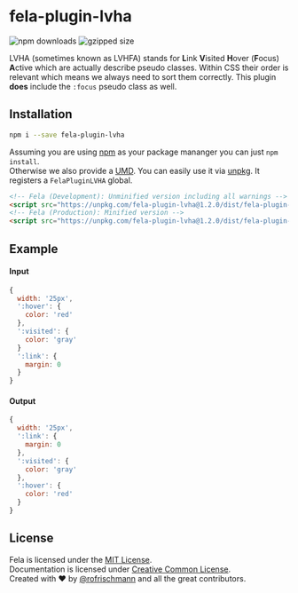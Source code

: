 # fela-plugin-lvha


<img alt="npm downloads" src="https://img.shields.io/npm/dm/fela-plugin-lvha.svg">
<img alt="gzipped size" src="https://img.shields.io/badge/gzipped-0.44kb-brightgreen.svg">

LVHA (sometimes known as LVHFA) stands for **L**ink **V**isited **H**over (**F**ocus) **A**ctive which are actually describe pseudo classes. Within CSS their order is relevant which means we always need to sort them correctly. This plugin **does** include the `:focus` pseudo class as well.

## Installation
```sh
npm i --save fela-plugin-lvha
```
Assuming you are using [npm](https://www.npmjs.com) as your package mananger you can just `npm install`.<br>
Otherwise we also provide a [UMD](https://github.com/umdjs/umd). You can easily use it via [unpkg](https://unpkg.com/). It registers a  `FelaPluginLVHA` global.
```HTML
<!-- Fela (Development): Unminified version including all warnings -->
<script src="https://unpkg.com/fela-plugin-lvha@1.2.0/dist/fela-plugin-lvha.js"></script>
<!-- Fela (Production): Minified version -->
<script src="https://unpkg.com/fela-plugin-lvha@1.2.0/dist/fela-plugin-lvha.min.js"></script>
```

## Example
#### Input
```javascript
{
  width: '25px',
  ':hover': {
    color: 'red'
  },
  ':visited': {
    color: 'gray'
  }
  ':link': {
    margin: 0
  }
}
```
#### Output
```javascript
{
  width: '25px',
  ':link': {
    margin: 0
  },
  ':visited': {
    color: 'gray'
  },
  ':hover': {
    color: 'red'
  }
}
```

## License
Fela is licensed under the [MIT License](http://opensource.org/licenses/MIT).<br>
Documentation is licensed under [Creative Common License](http://creativecommons.org/licenses/by/4.0/).<br>
Created with ♥ by [@rofrischmann](http://rofrischmann.de) and all the great contributors.
